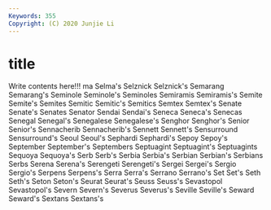 ```yaml
---
Keywords: 355
Copyright: (C) 2020 Junjie Li
---
```


# title

Write contents here!!!
ma 
Selma's 
Selznick 
Selznick's 
Semarang 
Semarang's 
Seminole
Seminole's 
Seminoles 
Semiramis 
Semiramis's 
Semite 
Semite's 
Semites 
Semitic 
Semitic's 
Semitics
Semtex 
Semtex's 
Senate 
Senate's 
Senates 
Senator 
Sendai 
Sendai's 
Seneca 
Seneca's
Senecas 
Senegal 
Senegal's 
Senegalese 
Senegalese's 
Senghor 
Senghor's 
Senior 
Senior's 
Sennacherib
Sennacherib's 
Sennett 
Sennett's 
Sensurround 
Sensurround's 
Seoul 
Seoul's 
Sephardi 
Sephardi's 
Sepoy
Sepoy's 
September 
September's 
Septembers 
Septuagint 
Septuagint's 
Septuagints 
Sequoya 
Sequoya's 
Serb
Serb's 
Serbia 
Serbia's 
Serbian 
Serbian's 
Serbians 
Serbs 
Serena 
Serena's 
Serengeti
Serengeti's 
Sergei 
Sergei's 
Sergio 
Sergio's 
Serpens 
Serpens's 
Serra 
Serra's 
Serrano
Serrano's 
Set 
Set's 
Seth 
Seth's 
Seton 
Seton's 
Seurat 
Seurat's 
Seuss
Seuss's 
Sevastopol 
Sevastopol's 
Severn 
Severn's 
Severus 
Severus's 
Seville 
Seville's 
Seward
Seward's 
Sextans 
Sextans's 
